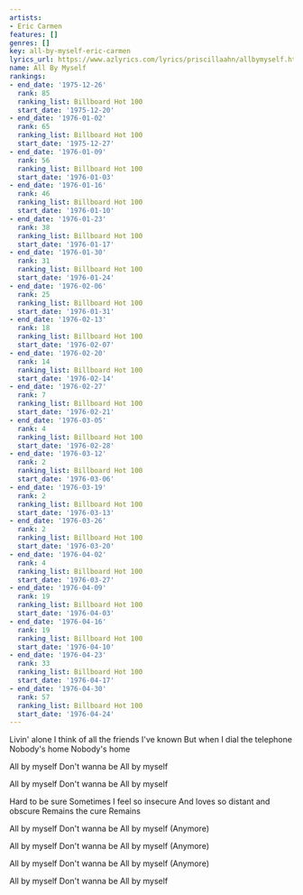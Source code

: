 ```yaml
---
artists:
- Eric Carmen
features: []
genres: []
key: all-by-myself-eric-carmen
lyrics_url: https://www.azlyrics.com/lyrics/priscillaahn/allbymyself.html
name: All By Myself
rankings:
- end_date: '1975-12-26'
  rank: 85
  ranking_list: Billboard Hot 100
  start_date: '1975-12-20'
- end_date: '1976-01-02'
  rank: 65
  ranking_list: Billboard Hot 100
  start_date: '1975-12-27'
- end_date: '1976-01-09'
  rank: 56
  ranking_list: Billboard Hot 100
  start_date: '1976-01-03'
- end_date: '1976-01-16'
  rank: 46
  ranking_list: Billboard Hot 100
  start_date: '1976-01-10'
- end_date: '1976-01-23'
  rank: 38
  ranking_list: Billboard Hot 100
  start_date: '1976-01-17'
- end_date: '1976-01-30'
  rank: 31
  ranking_list: Billboard Hot 100
  start_date: '1976-01-24'
- end_date: '1976-02-06'
  rank: 25
  ranking_list: Billboard Hot 100
  start_date: '1976-01-31'
- end_date: '1976-02-13'
  rank: 18
  ranking_list: Billboard Hot 100
  start_date: '1976-02-07'
- end_date: '1976-02-20'
  rank: 14
  ranking_list: Billboard Hot 100
  start_date: '1976-02-14'
- end_date: '1976-02-27'
  rank: 7
  ranking_list: Billboard Hot 100
  start_date: '1976-02-21'
- end_date: '1976-03-05'
  rank: 4
  ranking_list: Billboard Hot 100
  start_date: '1976-02-28'
- end_date: '1976-03-12'
  rank: 2
  ranking_list: Billboard Hot 100
  start_date: '1976-03-06'
- end_date: '1976-03-19'
  rank: 2
  ranking_list: Billboard Hot 100
  start_date: '1976-03-13'
- end_date: '1976-03-26'
  rank: 2
  ranking_list: Billboard Hot 100
  start_date: '1976-03-20'
- end_date: '1976-04-02'
  rank: 4
  ranking_list: Billboard Hot 100
  start_date: '1976-03-27'
- end_date: '1976-04-09'
  rank: 19
  ranking_list: Billboard Hot 100
  start_date: '1976-04-03'
- end_date: '1976-04-16'
  rank: 19
  ranking_list: Billboard Hot 100
  start_date: '1976-04-10'
- end_date: '1976-04-23'
  rank: 33
  ranking_list: Billboard Hot 100
  start_date: '1976-04-17'
- end_date: '1976-04-30'
  rank: 57
  ranking_list: Billboard Hot 100
  start_date: '1976-04-24'
---
```


Livin' alone
I think of all the friends I've known
But when I dial the telephone
Nobody's home
Nobody's home

All by myself
Don't wanna be
All by myself

All by myself
Don't wanna be
All by myself

Hard to be sure
Sometimes I feel so insecure
And loves so distant and obscure
Remains the cure
Remains

All by myself
Don't wanna be
All by myself
(Anymore)

All by myself
Don't wanna be
All by myself
(Anymore)

All by myself
Don't wanna be
All by myself
(Anymore)

All by myself
Don't wanna be
All by myself



